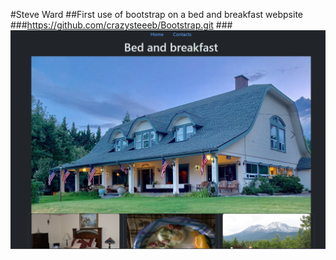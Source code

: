 #Steve Ward
##First use of bootstrap on a bed and breakfast webpsite
###https://github.com/crazysteeeb/Bootstrap.git
###![Alt text](image.png)